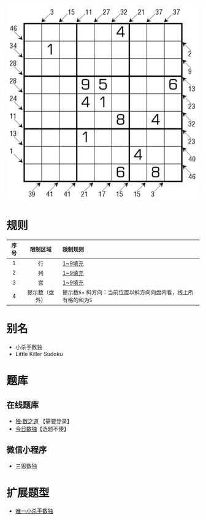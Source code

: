 ![](../../../../images/sudoku/小杀手数独.png)

# 规则

| 序号  |  限制区域   | 限制规则                                 |
|:---:|:-------:|:-------------------------------------|
|  1  |    行    | [1~9填充]                              |
|  2  |    列    | [1~9填充]                              |
|  3  |    宫    | [1~9填充]                              |
|  4  | 提示数（盘外） | 提示数`S`+ 斜方向：当前位置以斜方向向盘内看，线上所有格的和为`S` |

# 别名

- 小杀手数独
- Little Killer Sudoku

# 题库

## 在线题库

- [独·数之道](http://www.sudokufans.org.cn/lx/game.index.php?type=skiller) 【需要登录】
- [今日数独]【选题不便】

## 微信小程序

- 三思数独

# 扩展题型

- [唯一小杀手数独](./唯一小杀手数独.md)

[1~9填充]: ../../../../rules.md#1~9填充

[今日数独]: https://cn.sudoku.today/g-little-killer-sudoku/